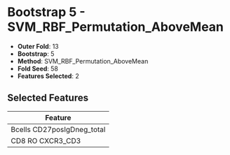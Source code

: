 # Bootstrap 5 - SVM_RBF_Permutation_AboveMean

- **Outer Fold**: 13
- **Bootstrap**: 5
- **Method**: SVM_RBF_Permutation_AboveMean
- **Fold Seed**: 58
- **Features Selected**: 2

## Selected Features

| Feature |
|---------|
| Bcells CD27posIgDneg_total |
| CD8 RO CXCR3_CD3 |
